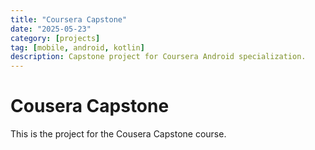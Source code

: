 ```yaml
---
title: "Coursera Capstone"
date: "2025-05-23"
category: [projects]
tag: [mobile, android, kotlin]
description: Capstone project for Coursera Android specialization.
---
```


# Cousera Capstone

This is the project for the Cousera Capstone course.